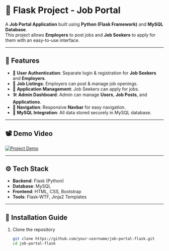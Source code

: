 # 🚀 Flask Project - Job Portal

A **Job Portal Application** built using **Python (Flask Framework)** and **MySQL Database**.  
This project allows **Employers** to post jobs and **Job Seekers** to apply for them with an easy-to-use interface.  

---

## 🌟 Features

- 🔐 **User Authentication**: Separate login & registration for **Job Seekers** and **Employers**.  
- 📄 **Job Listings**: Employers can post & manage job openings.  
- 📝 **Application Management**: Job Seekers can apply for jobs.  
- 🛠️ **Admin Dashboard**: Admin can manage **Users**, **Job Posts**, and **Applications**.  
- 🧭 **Navigation**: Responsive **Navbar** for easy navigation.  
- 📂 **MySQL Integration**: All data stored securely in MySQL database.  

---

## 📽️ Demo Video

[![Project Demo](https://img.youtube.com/vi/K108FkvFtfo/0.jpg)](https://www.youtube.com/watch?v=K108FkvFtfo)

---

## ⚙️ Tech Stack

- **Backend**: Flask (Python)  
- **Database**: MySQL  
- **Frontend**: HTML, CSS, Bootstrap  
- **Tools**: Flask-WTF, Jinja2 Templates  

---

## 🚀 Installation Guide

1. Clone the repository  
   ```bash
   git clone https://github.com/your-username/job-portal-flask.git
   cd job-portal-flask


